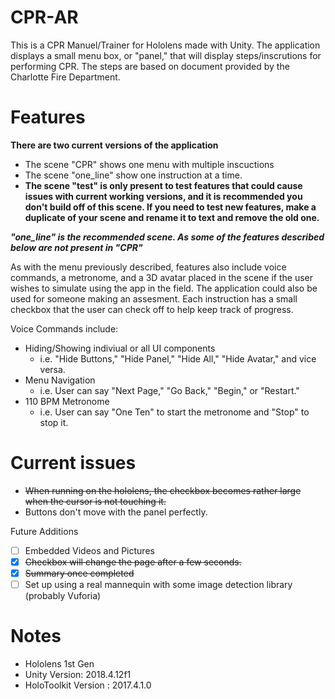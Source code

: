 # CPR-AR

This is a CPR Manuel/Trainer for Hololens made with Unity. The application displays a small menu box, or "panel," that will display steps/inscrutions for performing CPR. The steps are based on document provided by the Charlotte Fire Department.

# Features
**There are two current versions of the application**
  - The scene "CPR" shows one menu with multiple inscuctions
  - The scene "one_line" show one instruction at a time.
  - **The scene "test" is only present to test features that could cause issues with current working versions, and it is recommended you don't build off of this scene. If you need to test new features, make a duplicate of your scene and rename it to text and remove the old one.**

***"one_line" is the recommended scene. As some of the features described below are not present in "CPR"***

As with the menu previously described, features also include voice commands, a metronome, and a 3D avatar placed in the scene if the user wishes to simulate using the app in the field.
The application could also be used for someone making an assesment. Each instruction has a small checkbox that the user can check off to help keep track of progress.

Voice Commands include:
  - Hiding/Showing indiviual or all UI components
    - i.e. "Hide Buttons," "Hide Panel," "Hide All," "Hide Avatar," and vice versa.
  - Menu Navigation
    - i.e. User can say "Next Page," "Go Back," "Begin," or "Restart."
  - 110 BPM Metronome
    - i.e. User can say "One Ten" to start the metronome and "Stop" to stop it. 

# Current issues
  - ~~When running on the hololens, the checkbox becomes rather large when the cursor is not touching it.~~
  - Buttons don't move with the panel perfectly.


Future Additions
  - [ ] Embedded Videos and Pictures
  - [x] ~~Checkbox will change the page after a few seconds.~~
  - [x] ~~Summary once completed~~
  - [ ] Set up using a real mannequin with some image detection library (probably Vuforia)

# Notes
- Hololens 1st Gen
- Unity Version: 2018.4.12f1
- HoloToolkit Version : 2017.4.1.0
